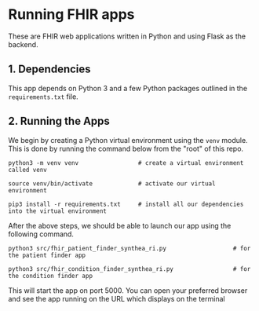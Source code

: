 # Running FHIR apps

These are FHIR web applications written in Python and using Flask as the backend. 

## 1. Dependencies
This app depends on Python 3 and a few Python packages outlined in the `requirements.txt` file. 

## 2. Running the Apps

We begin by creating a Python virtual environment using the `venv` module. This is done by running the command below from the "root" of this repo. 

```
python3 -m venv venv                 # create a virtual environment called venv

source venv/bin/activate             # activate our virtual environment

pip3 install -r requirements.txt     # install all our dependencies into the virtual environment
```


After the above steps, we should be able to launch our app using the following command.

```
python3 src/fhir_patient_finder_synthea_ri.py                   # for the patient finder app

python3 src/fhir_condition_finder_synthea_ri.py                 # for the condition finder app
```

This will start the app on port 5000. You can open your preferred browser and see the app running on the URL which displays on the terminal



